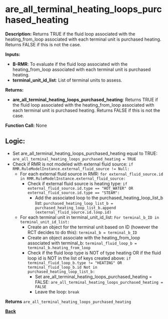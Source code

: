 # are_all_terminal_heating_loops_purchased_heating  

**Description:** Returns TRUE if the fluid loop associated with the heating_from_loop associated with each terminal unit is purchased heating. Returns FALSE if this is not the case.   

**Inputs:**  
- **B-RMR**: To evaluate if the fluid loop associated with the heating_from_loop associated with each terminal unit is purchased heating.   
- **terminal_unit_id_list**: List of terminal units to assess.  

**Returns:**  
- **are_all_terminal_heating_loops_purchased_heating**: Returns TRUE if the fluid loop associated with the heating_from_loop associated with each terminal unit is purchased heating. Returns FALSE if this is not the case.    
 
**Function Call:** None  

## Logic:   
- Set are_all_terminal_heating_loops_purchased_heating equal to TRUE: `are_all_terminal_heating_loops_purchased_heating = TRUE`  
- Check if RMR is not modeled with external fluid source: `if RMR.RuleModelInstance.external_fluid_source != Null:`  
    - For each external fluid source in RMR: `for external_fluid_source.id in RMR.RuleModelInstance.external_fluid_source:`  
        - Check if external fluid source is heating type: `if external_fluid_source.id.type == "HOT_WATER" OR external_fluid_source.id.type == "STEAM":`    
            - Add the associated loop to the purchased_heating_loop_list_b list: `purchased_heating_loop_list_b = purchased_heating_loop_list_b.append (external_fluid_source.id.loop.id)`   
    - For each terminal unit in terminal_unit_id_list: `For terminal_b_ID in terminal_unit_id_list:`  
        - Create an object for the terminal unit based on ID (however the RCT decides to do this): `terminal_b = terminal_b_ID`  
        - Create an object associate with the heating_from_loop associated with terminal_b: `terminal_fluid_loop_b = terminal_b.heating_from_loop`  
        - Check if the fluid loop type is NOT of type heating OR if the fluid loop id is NOT in the list of keys created above: `if terminal_fluid_loop_b.type != "HEATING" OR terminal_fluid_loop_b.id Not in purchased_heating_loop_list_b:`
            - Set are_all_terminal_heating_loops_purchased_heating = FALSE: `are_all_terminal_heating_loops_purchased_heating = FALSE`  
            - Leave the loop: `break`   

**Returns** `are_all_terminal_heating_loops_purchased_heating`  


**[Back](../_toc.md)**
